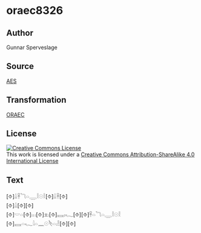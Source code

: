 # oraec8326

## Author

Gunnar Sperveslage

## Source

[AES](https://github.com/simondschweitzer/aes)

## Transformation

[ORAEC](https://oraec.github.io/)

## License

<a rel="license" href="http://creativecommons.org/licenses/by-sa/4.0/"><img alt="Creative Commons License" style="border-width:0" src="https://i.creativecommons.org/l/by-sa/4.0/88x31.png" /></a><br />This work is licensed under a <a rel="license" href="http://creativecommons.org/licenses/by-sa/4.0/">Creative Commons Attribution-ShareAlike 4.0 International License</a>

## Text

[⯑]𓏙𓋹𓆓𓏏𓇾𓎛𓇳𓎛[⯑]𓏙𓋹[⯑]<br>
[⯑]𓏙[⯑][⯑]<br>
[⯑]𓎟𓏏[⯑]𓏥[⯑]𓁷𓏤[⯑]𓈘𓏤𓆑[⯑][⯑]𓋹𓏏𓆓𓏏𓇾𓎛𓇳𓎛<br>
[⯑]𓈘𓏏𓆑𓇋𓏏𓈖𓇳𓌸𓏏𓁐[⯑][⯑]<br>
